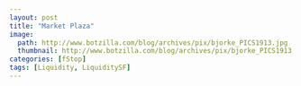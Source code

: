 ```yaml
---
layout: post
title: "Market Plaza"
image:
  path: http://www.botzilla.com/blog/archives/pix/bjorke_PICS1913.jpg
  thumbnail: http://www.botzilla.com/blog/archives/pix/bjorke_PICS1913.jpg
categories: [fStop]
tags: [Liquidity, LiquiditySF]
---
```






